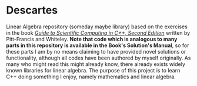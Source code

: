 # Descartes
Linear Algebra repository (someday maybe library) based on the exercises in the book [*Guide to Scientific Computing in C++, Second Edition*](https://link.springer.com/book/10.1007/978-3-319-73132-2) written by Pitt-Francis and Whiteley. **Note that code which is analogous to many parts in this repository is available in the Book's Solution's Manual**, so for these parts I am by no means claiming to have provided novel solutions or functionality, although all codes have been authored by myself originally. As many who might read this might already know, there already exists widely known libraries for linear algebra. The purpose of this project is to learn C++ doing something I enjoy, namely mathematics and linear algebra.
